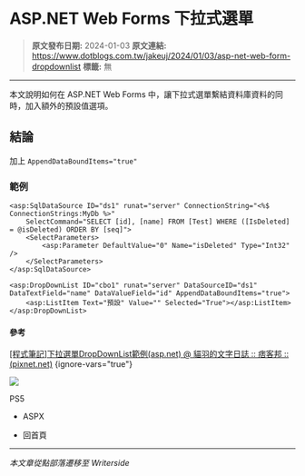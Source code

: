 # ASP.NET Web Forms 下拉式選單

> **原文發布日期:** 2024-01-03
> **原文連結:** https://www.dotblogs.com.tw/jakeuj/2024/01/03/asp-net-web-form-dropdownlist
> **標籤:** 無

---

本文說明如何在 ASP.NET Web Forms 中，讓下拉式選單繫結資料庫資料的同時，加入額外的預設值選項。

## 結論

加上 `AppendDataBoundItems="true"`

### 範例

```
<asp:SqlDataSource ID="ds1" runat="server" ConnectionString="<%$ ConnectionStrings:MyDb %>"
    SelectCommand="SELECT [id], [name] FROM [Test] WHERE ([IsDeleted] = @isDeleted) ORDER BY [seq]">
    <SelectParameters>
        <asp:Parameter DefaultValue="0" Name="isDeleted" Type="Int32" />
    </SelectParameters>
</asp:SqlDataSource>

<asp:DropDownList ID="cbo1" runat="server" DataSourceID="ds1" DataTextField="name" DataValueField="id" AppendDataBoundItems="true">
    <asp:ListItem Text="預設" Value="" Selected="True"></asp:ListItem>
</asp:DropDownList>
```

#### 參考

[[程式筆記]下拉選單DropDownList範例(asp.net) @ 貓羽的文字日誌 :: 痞客邦 :: (pixnet.net)](https://whitecat2.pixnet.net/blog/post/63515803-%5B%E7%A8%8B%E5%BC%8F%E7%AD%86%E8%A8%98%5D%E4%B8%8B%E6%8B%89%E9%81%B8%E5%96%AEdropdownli)
{ignore-vars="true"}

![](https://card.psnprofiles.com/1/jakeuj.png)

PS5

* ASPX

* 回首頁

---

*本文章從點部落遷移至 Writerside*
